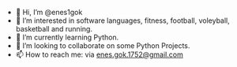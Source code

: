 - 👋 Hi, I’m @enes1gok
- 👀 I’m interested in software languages, fitness, football, voleyball, basketball and running.
- 🌱 I’m currently learning Python.
- 💞️ I’m looking to collaborate on some Python Projects.
- 📫 How to reach me: via enes.gok.1752@gmail.com

<!---
enes1gok/enes1gok is a ✨ special ✨ repository because its `README.md` (this file) appears on your GitHub profile.
You can click the Preview link to take a look at your changes.
--->
